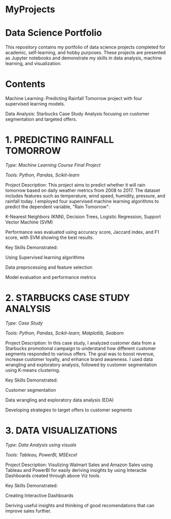 # MyProjects
# Data Science Portfolio
This repository contains my portfolio of data science projects completed for academic, self-learning, and hobby purposes. These projects are presented as Jupyter notebooks and demonstrate my skills in data analysis, machine learning, and visualization.

# Contents

Machine Learning: Predicting Rainfall Tomorrow project with four supervised learning models.

Data Analysis: Starbucks Case Study Analysis focusing on customer segmentation and targeted offers.


# 1. PREDICTING RAINFALL TOMORROW

*Type: Machine Learning Course Final Project*

*Tools: Python, Pandas, Scikit-learn*

Project Description:
This project aims to predict whether it will rain tomorrow based on daily weather metrics from 2008 to 2017. The dataset includes features such as temperature, wind speed, humidity, pressure, and rainfall today. I employed four supervised machine learning algorithms to predict the dependent variable, "Rain Tomorrow":

K-Nearest Neighbors (KNN), Decision Trees, Logistic Regression, Support Vector Machine (SVM)

Performance was evaluated using accuracy score, Jaccard index, and F1 score, with SVM showing the best results.

Key Skills Demonstrated:

Using Supervised learning algorithms

Data preprocessing and feature selection

Model evaluation and performance metrics




# 2. STARBUCKS CASE STUDY ANALYSIS

*Type: Case Study*

*Tools: Python, Pandas, Scikit-learn, Matplotlib, Seaborn*

Project Description:
In this case study, I analyzed customer data from a Starbucks promotional campaign to understand how different customer segments responded to various offers. The goal was to boost revenue, increase customer loyalty, and enhance brand awareness. I used data wrangling and exploratory analysis, followed by customer segmentation using K-means clustering.

Key Skills Demonstrated:

Customer segmentation

Data wrangling and exploratory data analysis (EDA)

Developing strategies to target offers to customer segments



# 3. DATA VISUALIZATIONS 

*Type: Data Analysis using visuals*

*Tools: Tableau, PowerBI, MSExcel*

Project Description: 
Visulizing Walmart Sales and Amazon Sales using Tableau and PowerBI for easily deriving insights by using Interactie Dashboards created through above Viz tools.

Key Skills Demonstrated:

Creating Interactive Dashboards

Deriving useful insights and thiniking of good recomendations that can improve sales further.

